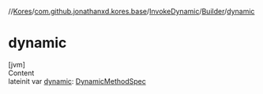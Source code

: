 //[Kores](../../../index.md)/[com.github.jonathanxd.kores.base](../../index.md)/[InvokeDynamic](../index.md)/[Builder](index.md)/[dynamic](dynamic.md)



# dynamic  
[jvm]  
Content  
lateinit var [dynamic](dynamic.md): [DynamicMethodSpec](../../../com.github.jonathanxd.kores.common/-dynamic-method-spec/index.md)  



